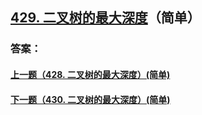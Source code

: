 ## [429. 二叉树的最大深度](https://leetcode-cn.com/problems/merge-two-sorted-lists/)（简单）





### 答案：



#### [上一题（428. 二叉树的最大深度）(简单)](https://github.com/sdwwld/leetCode/blob/master/src/main/java/com/wld/java/leetcode/leetCode0428.md)

#### [下一题（430. 二叉树的最大深度）(简单)](https://github.com/sdwwld/leetCode/blob/master/src/main/java/com/wld/java/leetcode/leetCode0430.md)